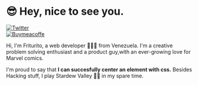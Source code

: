 # :sunglasses: Hey, nice to see you.
[![Twitter](https://img.shields.io/badge/Twitter-1DA1F2?style=for-the-badge&logo=twitter&logoColor=white)](https://twitter.com/intent/follow?screen_name=friturito)[  
![Buymeacoffe](https://img.shields.io/badge/Buymeacoffe-Donate-FFA500?style=for-the-badge&logo=buymeacoffee&logoColor=white)](https://www.buymeacoffee.com/friturito)


Hi, I'm Friturito, a web developer 👨🏻‍💻 from Venezuela. I'm a creative problem solving enthusiast and a product guy,with an ever-growing love for Marvel comics.

I'm proud to say that **I can succesfully center an element with css.** Besides Hacking stuff, I play Stardew Valley 🧑‍🌾 in my spare time. 
